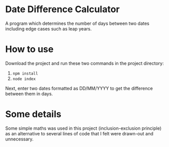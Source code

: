 # Date Difference Calculator

A program which determines the number of days between two dates including edge cases such as leap years.

# How to use

Download the project and run these two commands in the project directory:

1. `npm install` 
2. `node index`

Next, enter two dates formatted as DD/MM/YYYY to get the difference between them in days. 

# Some details

Some simple maths was used in this project (inclusion-exclusion principle) as an alternative to several lines of code that I felt were drawn-out and unnecessary. 
